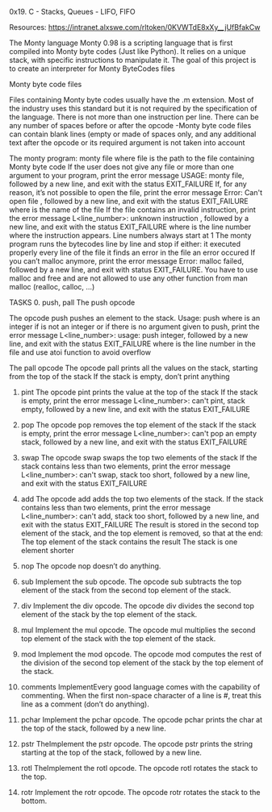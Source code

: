 0x19. C - Stacks, Queues - LIFO, FIFO

Resources:
https://intranet.alxswe.com/rltoken/0KVWTdE8xXy__jUfBfakCw

The Monty language
Monty 0.98 is a scripting language that is first compiled into Monty byte codes (Just like Python). It relies on a unique stack, with specific instructions to manipulate it. The goal of this project is to create an interpreter for Monty ByteCodes files

Monty byte code files

Files containing Monty byte codes usually have the .m extension. Most of the industry uses this standard but it is not required by the specification of the language. There is not more than one instruction per line. There can be any number of spaces before or after the opcode
-Monty byte code files can contain blank lines (empty or made of spaces only, and any additional text after the opcode or its required argument is not taken into account


The monty program:  monty file
where file is the path to the file containing Monty byte code
If the user does not give any file or more than one argument to your program, print the error message USAGE: monty file, followed by a new line, and exit with the status EXIT_FAILURE
If, for any reason, it’s not possible to open the file, print the error message Error: Can't open file <file>, followed by a new line, and exit with the status EXIT_FAILURE
where <file> is the name of the file
If the file contains an invalid instruction, print the error message L<line_number>: unknown instruction <opcode>, followed by a new line, and exit with the status EXIT_FAILURE
where is the line number where the instruction appears.
Line numbers always start at 1
The monty program runs the bytecodes line by line and stop if either:
it executed properly every line of the file
it finds an error in the file
an error occured
If you can’t malloc anymore, print the error message Error: malloc failed, followed by a new line, and exit with status EXIT_FAILURE.
You have to use malloc and free and are not allowed to use any other function from man malloc (realloc, calloc, …)

TASKS
0. push, pall
The push opcode

The opcode push pushes an element to the stack.
Usage: push <int>
where <int> is an integer
if <int> is not an integer or if there is no argument given to push, print the error message L<line_number>: usage: push integer, followed by a new line, and exit with the status EXIT_FAILURE
where is the line number in the file and use atoi function to avoid overflow

The pall opcode
The opcode pall prints all the values on the stack, starting from the top of the stack
If the stack is empty, don’t print anything

1. pint
The opcode pint prints the value at the top of the stack If the stack is empty, print the error message L<line_number>: can't pint, stack empty, followed by a new line, and exit with the status EXIT_FAILURE

2. pop
The opcode pop removes the top element of the stack
If the stack is empty, print the error message L<line_number>: can't pop an empty stack, followed by a new line, and exit with the status EXIT_FAILURE

3. swap
The opcode swap swaps the top two elements of the stack
If the stack contains less than two elements, print the error message L<line_number>: can't swap, stack too short, followed by a new line, and exit with the status EXIT_FAILURE

4. add
The opcode add adds the top two elements of the stack.
If the stack contains less than two elements, print the error message L<line_number>: can't add, stack too short, followed by a new line, and exit with the status EXIT_FAILURE
The result is stored in the second top element of the stack, and the top element is removed, so that at the end:
The top element of the stack contains the result
The stack is one element shorter

5. nop
The opcode nop doesn’t do anything.

6. sub
Implement the sub opcode.
The opcode sub subtracts the top element of the stack from the second top element of the stack.

7. div
Implement the div opcode.
The opcode div divides the second top element of the stack by the top element of the stack.

8. mul
Implement the mul opcode.
The opcode mul multiplies the second top element of the stack with the top element of the stack.

9. mod
Implement the mod opcode.
The opcode mod computes the rest of the division of the second top element of the stack by the top element of the stack.

10. comments
ImplementEvery good language comes with the capability of commenting. When the first non-space character of a line is #, treat this line as a comment (don’t do anything).

11. pchar
Implement the pchar opcode.
The opcode pchar prints the char at the top of the stack, followed by a new line.

12. pstr
TheImplement the pstr opcode.
The opcode pstr prints the string starting at the top of the stack, followed by a new line.

13. rotl
TheImplement the rotl opcode.
The opcode rotl rotates the stack to the top.

14. rotr
Implement the rotr opcode.
The opcode rotr rotates the stack to the bottom.

